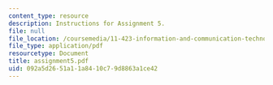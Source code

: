 ```yaml
---
content_type: resource
description: Instructions for Assignment 5.
file: null
file_location: /coursemedia/11-423-information-and-communication-technologies-in-community-development-spring-2004/092a5d2651a11a8410c79d8863a1ce42_assignment5.pdf
file_type: application/pdf
resourcetype: Document
title: assignment5.pdf
uid: 092a5d26-51a1-1a84-10c7-9d8863a1ce42
---
```


